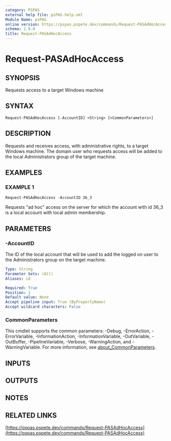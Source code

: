 ```yaml
---
category: PSPAS
external help file: psPAS-help.xml
Module Name: psPAS
online version: https://pspas.pspete.dev/commands/Request-PASAdHocAccess
schema: 2.0.0
title: Request-PASAdHocAccess
---
```


# Request-PASAdHocAccess

## SYNOPSIS
Requests access to a target Windows machine

## SYNTAX

```
Request-PASAdHocAccess [-AccountID] <String> [<CommonParameters>]
```

## DESCRIPTION
Requests and receives access, with administrative rights, to a target Windows machine.
The domain user who requests access will be added to the local Administrators group of the target machine.

## EXAMPLES

### EXAMPLE 1
```
Request-PASAdHocAccess -AccountID 36_3
```

Requests "ad hoc" access on the server for which the account with id 36_3 is a local account with local admin membership.

## PARAMETERS

### -AccountID
The ID of the local account that will be used to add the logged on user to the Administrators group on the target machine.

```yaml
Type: String
Parameter Sets: (All)
Aliases: id

Required: True
Position: 1
Default value: None
Accept pipeline input: True (ByPropertyName)
Accept wildcard characters: False
```

### CommonParameters
This cmdlet supports the common parameters: -Debug, -ErrorAction, -ErrorVariable, -InformationAction, -InformationVariable, -OutVariable, -OutBuffer, -PipelineVariable, -Verbose, -WarningAction, and -WarningVariable. For more information, see [about_CommonParameters](http://go.microsoft.com/fwlink/?LinkID=113216).

## INPUTS

## OUTPUTS

## NOTES

## RELATED LINKS

[https://pspas.pspete.dev/commands/Request-PASAdHocAccess](https://pspas.pspete.dev/commands/Request-PASAdHocAccess)

